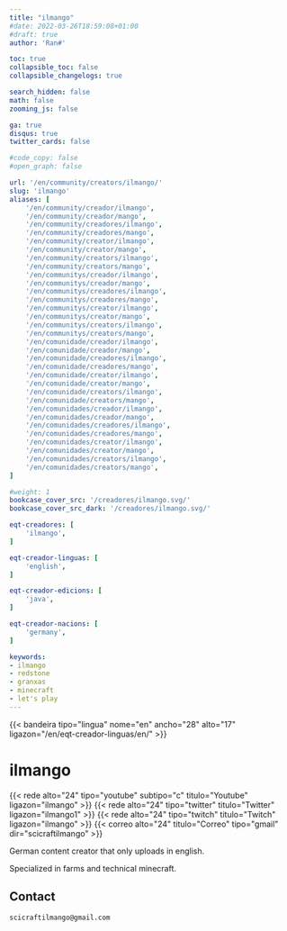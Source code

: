 ```yaml
---
title: "ilmango"
#date: 2022-03-26T18:59:08+01:00
#draft: true
author: 'Ran#'

toc: true
collapsible_toc: false
collapsible_changelogs: true

search_hidden: false
math: false
zooming_js: false

ga: true
disqus: true
twitter_cards: false

#code_copy: false
#open_graph: false

url: '/en/community/creators/ilmango/'
slug: 'ilmango'
aliases: [
    '/en/community/creador/ilmango',
    '/en/community/creador/mango',
    '/en/community/creadores/ilmango',
    '/en/community/creadores/mango',
    '/en/community/creator/ilmango',
    '/en/community/creator/mango',
    '/en/community/creators/ilmango',
    '/en/community/creators/mango',
    '/en/communitys/creador/ilmango',
    '/en/communitys/creador/mango',
    '/en/communitys/creadores/ilmango',
    '/en/communitys/creadores/mango',
    '/en/communitys/creator/ilmango',
    '/en/communitys/creator/mango',
    '/en/communitys/creators/ilmango',
    '/en/communitys/creators/mango',
    '/en/comunidade/creador/ilmango',
    '/en/comunidade/creador/mango',
    '/en/comunidade/creadores/ilmango',
    '/en/comunidade/creadores/mango',
    '/en/comunidade/creator/ilmango',
    '/en/comunidade/creator/mango',
    '/en/comunidade/creators/ilmango',
    '/en/comunidade/creators/mango',
    '/en/comunidades/creador/ilmango',
    '/en/comunidades/creador/mango',
    '/en/comunidades/creadores/ilmango',
    '/en/comunidades/creadores/mango',
    '/en/comunidades/creator/ilmango',
    '/en/comunidades/creator/mango',
    '/en/comunidades/creators/ilmango',
    '/en/comunidades/creators/mango',
]

#weight: 1
bookcase_cover_src: '/creadores/ilmango.svg/'
bookcase_cover_src_dark: '/creadores/ilmango.svg/'

eqt-creadores: [
    'ilmango',
]

eqt-creador-linguas: [
    'english',
]

eqt-creador-edicions: [
    'java',
]

eqt-creador-nacions: [
    'germany',
]

keywords:
- ilmango
- redstone
- granxas
- minecraft
- let's play
---
```


{{< bandeira tipo="lingua" nome="en" ancho="28" alto="17" ligazon="/en/eqt-creador-linguas/en/" >}}

# ilmango

{{< rede alto="24" tipo="youtube" subtipo="c" titulo="Youtube" ligazon="ilmango" >}}
{{< rede alto="24" tipo="twitter" titulo="Twitter" ligazon="ilmango1" >}}
{{< rede alto="24" tipo="twitch" titulo="Twitch" ligazon="ilmango" >}}
{{< correo alto="24" titulo="Correo" tipo="gmail" dir="scicraftilmango" >}}

German content creator that only uploads in english.

Specialized in farms and technical minecraft.

## Contact

```
scicraftilmango@gmail.com
```
